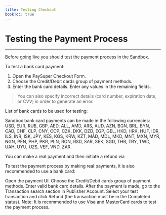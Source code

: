 ```yaml
---
title: Testing Checkout
bookToc: true
---
```


# Testing the Payment Process
***

Before going live you should test the payment process in the Sandbox.

To test a bank card payment:

1. Open the PaySuper Checkout Form.
2. Choose the Credit/Debit cards group of payment methods.
3. Enter the bank card details. Enter any values in the remaining fields. 

> You can also specify incorrect details (card number, expiration date, or CVV) in order to generate an error.

List of bank cards to be used for testing:



Sandbox bank card payments can be made in the following currencies: USD, EUR, RUB, GBP, AED, ALL, AMD, ARS, AUD, AZN, BGN, BRL, BYN, CAD, CHF, CLP, CNY, COP, CZK, DKK, DZD, EGP, GEL, HKD, HRK, HUF, IDR, ILS, INR, ISK, JPY, KES, KGS, KRW, KZT, MAD, MDL, MKD, MNT, MXN, MYR, NGN, PEN, PHP, PKR, PLN, RON, RSD, SAR, SEK, SGD, THB, TRY, TWD, UAH, UYU, UZS, VEF, VND, ZAR.

You can make a real payment and then initiate a refund via 


To test the payment process by making real payments, it is also recommended to use a bank card:

Open the payment UI.
Choose the Credit/Debit cards group of payment methods.
Enter valid bank card details.
After the payment is made, go to the Transaction search section in Publisher Account.
Select your test transaction and click Refund (the transaction must be in the Completed status).
Note: It is recommended to use Visa and MasterCard cards to test the payment process.